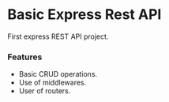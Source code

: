 # Basic Express Rest API

First express REST API project.

### Features

- Basic CRUD operations.
- Use of middlewares.
- User of routers.
